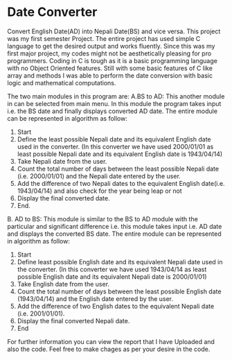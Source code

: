 # Date Converter
Convert English Date(AD) into Nepali Date(BS) and vice versa. This project was my first semester Project. The entire project has used simple C language to get the desired output and works fluently. Since this was my first major project, my codes might not be aesthetically pleasing for pro programmers. 
Coding in C is tough as it is a basic programming language with no Object Oriented features. Still with some basic features of C like array and methods I was able to perform the date conversion with basic logic and mathematical computations.

The two main modules in this program are:
A.BS to AD:
This another module in can be selected from main menu. In this module the program takes input i.e. the BS date and finally displays converted AD date. The entire module can be represented in algorithm as follow:
1.	Start
2.	Define the least possible Nepali date and its equivalent English date used in the converter.
(In this converter we have used 2000/01/01 as least possible Nepali date and its equivalent English date is 1943/04/14)
3.	Take Nepali date from the user.
4.	Count the total number of days between the least possible Nepali date (i.e. 2000/01/01) and the Nepali date entered by the user.
5.	Add the difference of two Nepali dates to the equivalent English date(i.e. 1943/04/14) and also check for the year being leap or not
6.	Display the final converted date.
7.	End.

B. AD to BS:
This module is similar to the BS to AD module with the particular and significant difference i.e. this module takes input i.e. AD date and displays the converted BS date. The entire module can be represented in algorithm as follow:
1.	Start
2.	Define least possible English date and its equivalent Nepali date used in the converter.
(In this converter we have used 1943/04/14 as least possible English date and its equivalent Nepali date is 2000/01/01)
3.	Take English date from the user.
4.	Count the total number of days between the least possible English date (1943/04/14) and the English date entered by the user.
5.	Add the difference of two English dates to the equivalent Nepali date (i.e. 2001/01/01).
6.	Display the final converted Nepali date.
7.	End

For further information you can view the report that I have Uploaded and also the code. Feel free to make chages as per your desire in the code. 
